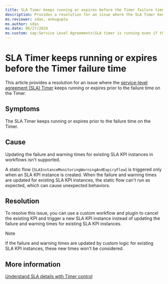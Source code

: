 ```yaml
---
title: SLA Timer keeps running or expires before the Timer failure time
description: Provides a resolution for an issue where the SLA Timer keeps running or expires prior to the failure time on the Timer.
ms.reviewer: sdas, ankugupta
ms.author: sdas
ms.date: 06/27/2024
ms.custom: sap:Service Level Agreements\SLA timer is running even if the case is resolved
---
```

# SLA Timer keeps running or expires before the Timer failure time 

This article provides a resolution for an issue where the [service-level agreement (SLA) Timer](/dynamics365/customer-service/administer/add-timer-control-case-form-track-time-against-sla) keeps running or expires prior to the failure time on the Timer.

## Symptoms

The SLA Timer keeps running or expires prior to the failure time on the Timer.

## Cause

Updating the failure and warning times for existing SLA KPI instances in workflows isn't supported.

A static flow (`SLAInstanceMonitoringWarningAndExpiryFlow`) is triggered only when an SLA KPI instance is created. When the failure and warning times are updated for existing SLA KPI instances, the static flow can't run as expected, which can cause unexpected behaviors.

## Resolution

To resolve this issue, you can use a custom workflow and plugin to cancel the existing KPI and trigger a new SLA KPI instance instead of updating the failure and warning times for existing SLA KPI instances.

> [!NOTE]
> If the failure and warning times are updated by custom logic for existing SLA KPI instances, these new times won't be considered.

## More information

[Understand SLA details with Timer control](/dynamics365/customer-service/use/customer-service-hub-user-guide-case-sla#understand-sla-details-with-timer-control)
